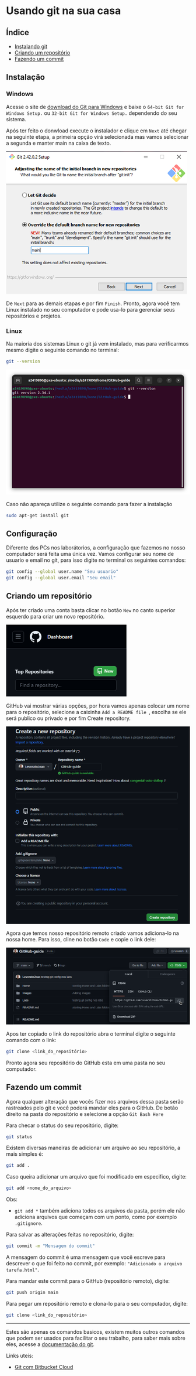 # Usando git na sua casa

## Índice

* [Instalando git](#instalação)
* [Criando um repositório](#criando-um-repositório)
* [Fazendo um commit](#fazendo-um-commit)

## Instalação

### Windows

Acesse o site de [download do Git para Windows](https://git-scm.com/download/win) e baixe o `64-bit Git for Windows Setup.` ou `32-bit Git for Windows Setup.` dependendo do seu sistema.

Após ter feito o donwload execute o instalador e clique em `Next` até chegar na seguinte etapa, a primeira opção virá selecionada mas vamos selecionar a segunda e manter main na caixa de texto.

![main](../Images/Git/main.png)

De `Next` para as demais etapas e por fim `Finish`. Pronto, agora você tem Linux instalado no seu computador e pode usa-lo para gerenciar seus repositórios e projetos.

### Linux

Na maioria dos sistemas Linux o git já vem instalado, mas para verificarmos mesmo digite o seguinte comando no terminal:

```bash
git --version
```
![git_version](../Images/version.png)

Caso não apareça utilize o seguinte comando para fazer a instalação

```bash
sudo apt-get install git
```

## Configuração
Diferente dos PCs nos laborátorios, a configuração que fazemos no nosso computador será feita uma única vez. Vamos configurar seu nome de usuario e email no git, para isso digite no terminal os seguintes comandos:

```bash
git config --global user.name "Seu usuario"
git config --global user.email "Seu email"
```

## Criando um repositório

Após ter criado uma conta basta clicar no botão `` New `` no canto superior esquerdo para criar um novo repositório.

![New](../Images/new.png)

GitHub vai mostrar várias opções, por hora vamos apenas colocar um nome para o repositório, selecione a caixinha ``Add a README file ``, escolha se ele será publico ou privado e por fim Create repository.

![Criando_repositório](../Images/criando_repositorio.png)

Agora que temos nosso repositório remoto criado vamos adiciona-lo na nossa home. Para isso, cline no botão ``Code`` e copie o link dele:

![Link_repositorio](../Images/clonar_repositorio.png)

Apos ter copiado o link do repositório abra o terminal digite o seguinte comando com o link:

```bash
git clone <link_do_repositório>
```
Pronto agora seu repositório do GitHub esta em uma pasta no seu computador.

<!--
Vamos começar criando um repositório no GitHub

Após ter criado uma conta basta clicar no botão `` New `` no canto superior esquerdo para criar um novo repositório.

![New](../Images/new.png)

GitHub vai mostrar várias opções, por hora vamos apenas colocar um nome para o repositório e escolher se ele será publico ou privado.

![Criando_repositório](../Images/criando_repositório.png)

Pronto, seu repositório remoto esta criado :D

Ainda precisamos linkar ele a um repositório local (no seu computador). O GitHub já nos mostra como fazer isso mostrando uma serie de comandos que devemos digitar no terminal. Este é o comando para criar um repositório local e ele deve ser feito dentro da pasta que deseja criar o repositório:

```bash
git init
```

Vamos analisar os demais comandos no topico a seguir. Apos isso seu repositório já está pronto para... <!-- ...

![Link_repositório](../Images/link_repositório.png)
-->
## Fazendo um commit

Agora qualquer alteração que vocês fizer nos arquivos dessa pasta serão rastreados pelo git e você poderá mandar eles para o GitHub.
De botão direito na pasta do repositório e selecione a opção `Git Bash Here`

<!-- ADD IMAGE GIT BASH HERE-->

Para checar o status do seu repositório, digite:

```bash
git status
```

Existem diversas maneiras de adicionar um arquivo ao seu repositório, a mais simples é:

```bash
git add .
```

Caso queira adicionar um arquivo que foi modificado em especifico, digite:

```bash
git add <nome_do_arquivo>
```

Obs:
- `` git add * `` também adiciona todos os arquivos da pasta, porém ele não adiciona arquivos que começam com um ponto, como por exemplo `` .gitignore ``.

Para salvar as alterações feitas no repositório, digite:

```bash
git commit -m "Mensagem do commit"
```

A mensagem do commit é uma mensagem que você escreve para descrever o que foi feito no commit, por exemplo: `` "Adicionado o arquivo tarefa.html" ``.

Para mandar este commit para o GitHub (repositório remoto), digite:

```bash
git push origin main
```

Para pegar um repositório remoto e clona-lo para o seu computador, digite:

```bash
git clone <link_do_repositório>
```
___
Estes são apenas os comandos basicos, existem muitos outros comandos que podem ser usados para facilitar o seu trabalho, para saber mais sobre eles, acesse a [documentação do git](https://git-scm.com/docs).

Links uteis:
- [Git com Bitbucket Cloud](https://www.atlassian.com/br/git/tutorials/learn-git-with-bitbucket-cloud)